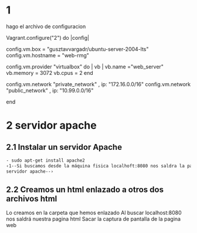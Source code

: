 # 1
hago el archivo de configuracion

Vagrant.configure("2") do |config|
 
  config.vm.box = "gusztavvargadr/ubuntu-server-2004-lts"
  config.vm.hostname = "web-rmg"

  config.vm.provider "virtualbox" do | vb |
    vb.name ="web_server"
    vb.memory = 3072
    vb.cpus = 2
  end
  
  config.vm.network "private_network" , ip: "172.16.0.0/16"
  config.vm.network "public_network" , ip: "10.99.0.0/16"

end
# 2 servidor apache
## 2.1 Instalar un servidor Apache
```bash
- sudo apt-get install apache2
‹1--Si buscamos desde la máquina fisica localhoft:8080 nos saldra la pagina del
servidor apache--›
```
## 2.2 Creamos un html enlazado a otros dos archivos html
Lo creamos en la carpeta que hemos enlazado
Al buscar localhost:8080 nos saldrá nuestra pagina html
Sacar la captura de pantalla de la pagina web